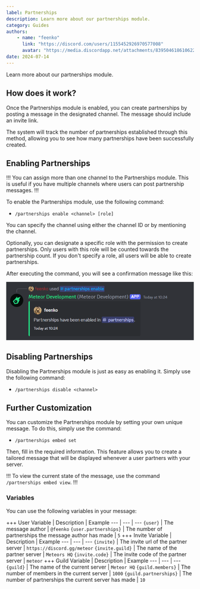 ```yaml
---
label: Partnerships
description: Learn more about our partnerships module.
category: Guides
authors:
    - name: "feenko"
      link: "https://discord.com/users/1155452926970577008"
      avatar: "https://media.discordapp.net/attachments/839504618610622564/1262703126704685096/avatar.png?ex=66978f6d&is=66963ded&hm=ab5798910e3aa842538adca1dc56f0b64c065357ea670097dcaddc509d7e2359&=&format=webp&quality=lossless&width=671&height=671"
date: 2024-07-14
---
```


Learn more about our partnerships module.

## How does it work?

Once the Partnerships module is enabled, you can create partnerships by posting a message in the designated channel. The message should include an invite link.

The system will track the number of partnerships established through this method, allowing you to see how many partnerships have been successfully created.

## Enabling Partnerships

!!!
You can assign more than one channel to the Partnerships module. This is useful if you have multiple channels where users can post partnership messages.
!!!

To enable the Partnerships module, use the following command:

- `/partnerships enable <channel> [role]`

You can specify the channel using either the channel ID or by mentioning the channel.

Optionally, you can designate a specific role with the permission to create partnerships. Only users with this role will be counted towards the partnership count. If you don't specify a role, all users will be able to create partnerships.

After executing the command, you will see a confirmation message like this:

 ![](enable_partnerships.png)

## Disabling Partnerships

Disabling the Partnerships module is just as easy as enabling it. Simply use the following command:

- `/partnerships disable <channel>`

## Further Customization

You can customize the Partnerships module by setting your own unique message. To do this, simply use the command:

- `/partnerships embed set`

Then, fill in the required information. This feature allows you to create a tailored message that will be displayed whenever a user partners with your server.

!!!
To view the current state of the message, use the command `/partnerships embed view`.
!!!

### Variables

You can use the following variables in your message:

+++ User
Variable | Description | Example
--- | --- | ---
`{user}` | The message author | `@feenko`
`{user.partnerships}` | The number of partnerships the message author has made | `5`
+++ Invite
Variable | Description | Example
--- | --- | ---
`{invite}` | The invite url of the partner server | `https://discord.gg/meteor`
`{invite.guild}` | The name of the partner server | `Meteors HQ`
`{invite.code}` | The invite code of the partner server | `meteor`
+++ Guild
Variable | Description | Example
--- | --- | ---
`{guild}` | The name of the current server | `Meteor HQ`
`{guild.members}` | The number of members in the current server | `1000`
`{guild.partnerships}` | The number of partnerships the current server has made | `10`